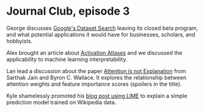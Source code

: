 # Journal Club, episode 3

George discusses [Google's Dataset Search](https://datasetsearch.research.google.com/) leaving its closed beta program, and what potential applications it would have for businesses, scholars, and hobbyists.

Alex brought an article about [Activation Atlases](https://www.theverge.com/2019/3/6/18251274/ai-artificial-intelligence-tool-machine-vision-algorithms) and we discussed the applicability to machine learning interpretability.

Lan lead a discussion about the paper [Attention is not Explanation](https://arxiv.org/pdf/1902.10186.pdf) from Sarthak Jain and Byron C. Wallace.  It explores the relationship between attention weights and feature importance scores (spoilers in the title).

Kyle shamelessly promoted his [blog post using LIME](https://dataskeptic.com/blog/tools-and-techniques/2020/text-classifier-with-lime) to explain a simple prediction model trained on Wikipedia data.
